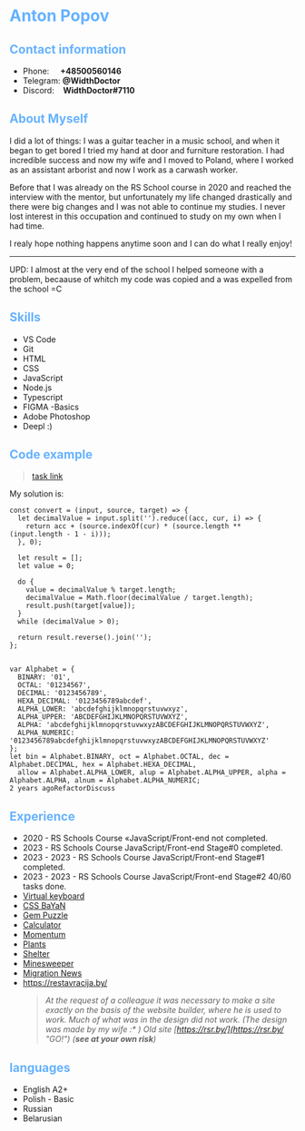 # <span style="color:#66b2ff">Anton Popov</span>

## <span style="color:#66b2ff">Contact information</span>

- Phone:     **+48500560146**
- Telegram: **@WidthDoctor**
- Discord:    **WidthDoctor#7110**

## <span style="color:#66b2ff">About Myself</span>

I did a lot of things: I was a guitar teacher in a music school, and when it began to get bored I tried my hand at door and furniture restoration. I had incredible success and now my wife and I moved to Poland, where I worked as an assistant arborist and now I work as a carwash worker.

Before that I was already on the RS School course in 2020 and reached the interview with the mentor, but unfortunately my life changed drastically and there were big changes and I was not able to continue my studies. I never lost interest in this occupation and continued to study on my own when I had time.

I realy hope nothing happens anytime soon and I can do what I really enjoy!
_______
UPD: I almost at the very end of the school I helped someone with a problem, becaause of whitch my code was copied and a was expelled from the school =C
## <span style="color:#66b2ff">Skills</span>

- VS Code
- Git
- HTML
- CSS
- JavaScript
- Node.js
- Typescript
- FIGMA -Basics
- Adobe Photoshop
- Deepl :)

## <span style="color:#66b2ff">Code example</span>

>[task link](https://www.codewars.com/kata/526a569ca578d7e6e300034e "GO!")

My solution is:

```
const convert = (input, source, target) => {
  let decimalValue = input.split('').reduce((acc, cur, i) => {
    return acc + (source.indexOf(cur) * (source.length ** (input.length - 1 - i)));
  }, 0);

  let result = [];
  let value = 0;

  do {
    value = decimalValue % target.length;
    decimalValue = Math.floor(decimalValue / target.length);
    result.push(target[value]);
  }
  while (decimalValue > 0);

  return result.reverse().join('');
};


var Alphabet = {
  BINARY: '01',
  OCTAL: '01234567',
  DECIMAL: '0123456789',
  HEXA_DECIMAL: '0123456789abcdef',
  ALPHA_LOWER: 'abcdefghijklmnopqrstuvwxyz',
  ALPHA_UPPER: 'ABCDEFGHIJKLMNOPQRSTUVWXYZ',
  ALPHA: 'abcdefghijklmnopqrstuvwxyzABCDEFGHIJKLMNOPQRSTUVWXYZ',
  ALPHA_NUMERIC: '0123456789abcdefghijklmnopqrstuvwxyzABCDEFGHIJKLMNOPQRSTUVWXYZ'
};
let bin = Alphabet.BINARY, oct = Alphabet.OCTAL, dec = Alphabet.DECIMAL, hex = Alphabet.HEXA_DECIMAL,
  allow = Alphabet.ALPHA_LOWER, alup = Alphabet.ALPHA_UPPER, alpha = Alphabet.ALPHA, alnum = Alphabet.ALPHA_NUMERIC;
2 years agoRefactorDiscuss
```

## <span style="color:#66b2ff">Experience</span>

- 2020 - RS Schools Course «JavaScript/Front-end not completed.
- 2023 - RS Schools Course JavaScript/Front-end Stage#0 completed.
- 2023 - 2023 - RS Schools Course JavaScript/Front-end Stage#1 completed.
- 2023 - 2023 - RS Schools Course JavaScript/Front-end Stage#2 40/60 tasks done.
- [Virtual keyboard](https://widthdoctor.github.io/virtual-keyboard/)
- [CSS BaYaN](https://widthdoctor.github.io/cssBayan/cssBayan/)
- [Gem Puzzle](https://widthdoctor.github.io/gem-puzzle/)
- [Calculator](https://widthdoctor.github.io/calculator/)
- [Momentum](https://rolling-scopes-school.github.io/widthdoctor-JSFEPRESCHOOL2022Q4/momentum/)
- [Plants](https://rolling-scopes-school.github.io/widthdoctor-JSFEPRESCHOOL2022Q4/Plants/)
- [Shelter](https://rolling-scopes-school.github.io/widthdoctor-JSFE2023Q1/shelter/)
- [Minesweeper](https://rolling-scopes-school.github.io/widthdoctor-JSFE2023Q1/minesweeper/)
- [Migration News](https://rolling-scopes-school.github.io/widthdoctor-JSFE2023Q1/migration-newip-to-ts/)
- [https://restavracija.by/ ](https://restavracija.by/ "GO!")
  > _At the request of a colleague it was necessary to make a site exactly on the basis of the website builder, where he is used to work. Much of what was in the design did not work. (The design was made by my wife :\* ) Old site [https://rsr.by/](https://rsr.by/ "GO!") (**see at your own risk**)_

## <span style="color:#66b2ff">languages</span>

- English A2+
- Polish - Basic
- Russian
- Belarusian
